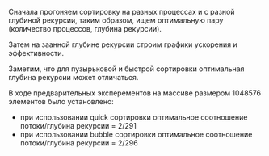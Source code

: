 Сначала прогоняем сортировку на разных процессах и с разной глубиной рекурсии, таким образом,
ищем оптимальную пару (количество процессов, глубина рекурсии).

Затем на заанной глубине рекурсии строим графики ускорения и эффективности.

Заметим, что для пузырьковой и быстрой сортировки оптимальная глубина рекурсии может отличаться.

В ходе предварительных эксперементов на массиве размером 1048576 элементов было установлено:
- при использовании quick сортировки оптимальное соотношение потоки/глубина рекурсии = 2/291
- при использовании bubble сортировки оптимальное соотношение потоки/глубина рекурсии = 2/296